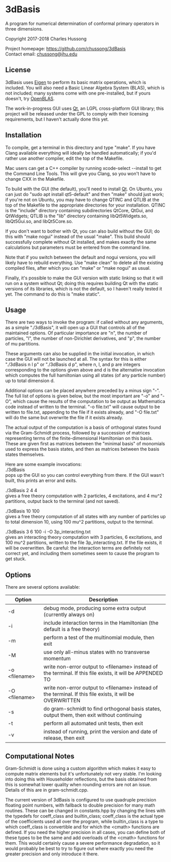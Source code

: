 # 3dBasis
A program for numerical determination of conformal primary operators in three 
dimensions.  

Copyright 2017-2018 Charles Hussong  

Project homepage:	https://github.com/chussong/3dBasis  
Contact email:		chussong@jhu.edu  

## License

3dBasis uses [Eigen](http://eigen.tuxfamily.org/) to perform its basic matrix 
operations, which is included. You will also need a Basic Linear Algebra
System (BLAS), which is not included; many systems come with one pre-installed,
but if yours doesn't, try [OpenBLAS](http://www.openblas.net/).  

The work-in-progress GUI uses [Qt](https://www.qt.io), an LGPL cross-platform 
GUI library; this project will be released under the GPL to comply with their 
licensing requirements, but I haven't actually done this yet.  

## Installation

To compile, get a terminal in this directory and type "make". If you have Clang
available everything will ideally be handled automatically; if you'd rather use
another compiler, edit the top of the Makefile.  

Mac users can get a C++ compiler by running xcode-select --install to get the 
Command Line Tools. This will give you Clang, so you won't have to change CXX in
the Makefile.  

To build with the GUI (the default), you'll need to install 
[Qt](https://www.qt.io/). On Ubuntu, you can just do 
"sudo apt install qt5-default" and then "make" should just work; if you're not 
on Ubuntu, you may have to change QTINC and QTLIB at the top of the Makefile to 
the appropriate directories for your installation. QTINC is the "include" 
directory containing subdirectories QtCore, QtGui, and QtWidgets; QTLIB is the 
"lib" directory containing libQt5Widgets.so, libQt5Gui.so, and libQt5Core.so.  

If you don't want to bother with Qt, you can also build without the GUI; do this
with "make nogui" instead of the usual "make". This build should successfully
complete without Qt installed, and makes exactly the same calculations but
parameters must be entered from the command line.  

Note that if you switch between the default and nogui versions, you will likely
have to rebuild everything. Use "make clean" to delete all the existing compiled
files, after which you can "make" or "make nogui" as usual.  

Finally, it's possible to make the GUI version with static linking so that it 
will run on a system without Qt; doing this requires building Qt with the static
versions of its libraries, which is not the default, so I haven't really tested
it yet. The command to do this is "make static".  

## Usage

There are two ways to invoke the program: if called without any arguments, as a
simple "./3dBasis", it will open up a GUI that controls all of the maintained
options. Of particular importance are "n", the number of particles, "l", the
number of non-Dirichlet derivatives, and "p", the number of mu partitions.  

These arguments can also be supplied in the initial invocation, in which case
the GUI will not be launched at all. The syntax for this is either 
"./3dBasis n l p" or "./3dBasis d p", where n, l, and p are integers 
corresponding to the options given above and d is the alternative invocation 
which computes the full hamiltonian using all states (of any particle number) up
to total dimension d.  

Additional options can be placed anywhere preceded by a minus sign "-". The
full list of options is given below, but the most important are "-o" and "-O",
which cause the results of the computation to be output as Mathematica code 
instead of written to the terminal. "-o file.txt" will cause output to be 
written to file.txt, appending to the file if it exists already, and 
"-O file.txt" will do the same but overwrite the file if it exists already.  

The actual output of the computation is a basis of orthogonal states found via
the Gram-Schmidt process, followed by a succession of matrices representing 
terms of the finite-dimensional Hamiltonian on this basis. These are given first
as matrices between the "minimal basis" of monomials used to express the basis
states, and then as matrices between the basis states themselves.  

Here are some example invocations:  
./3dBasis  
pops up the GUI so you can control everything from there. If the GUI wasn't 
built, this prints an error and exits.  

./3dBasis 2 4 4  
gives a free theory computation with 2 particles, 4 excitations, and 4 mu^2 
partitions, output back to the terminal (and not saved).  

./3dBasis 10 100  
gives a free theory computation of all states with any number of particles up to
total dimension 10, using 100 mu^2 partitions, output to the terminal.  

./3dBasis 3 6 100 -i -O 3p\_interacting.txt  
gives an interacting theory computation with 3 particles, 6 excitations, and 100
mu^2 partitions, written to the file 3p\_interacting.txt. If the file exists, it
will be overwritten. Be careful: the interaction terms are definitely not 
correct yet, and including them sometimes seem to cause the program to get 
stuck.  

## Options

There are several options available: 

| Option | Description |
| ------ | ----------- |
| -d | debug mode, producing some extra output (currently always on) |
| -i | include interaction terms in the Hamiltonian (the default is a free theory) |
| -m | perform a test of the multinomial module, then exit |
| -M | use only all-minus states with no transverse momentum |
| -o \<filename\> | write non-error output to \<filename\> instead of the terminal. If this file exists, it will be APPENDED TO |
| -O \<filename\> | write non-error output to \<filename\> instead of the terminal. If this file exists, it will be OVERWRITTEN |
| -s | do gram-schmidt to find orthogonal basis states, output them, then exit without continuing |
| -t | perform all automated unit tests, then exit |
| -v | instead of running, print the version and date of release, then exit |

## Computational Notes

Gram-Schmidt is done using a custom algorithm which makes it easy to compute
matrix elements but it's unfortunately not very stable. I'm looking into doing
this with Householder reflections, but the basis obtained from this is somewhat
lower quality when rounding errors are not an issue. Details of this are in
gram-schmidt.cpp.  

The current version of 3dBasis is configured to use quadruple precision floating
point numbers, with fallback to double precision for many math routines. These 
can be changed in constants.hpp by changing the lines with the typedefs for 
coeff\_class and builtin\_class; coeff\_class is the actual type of the 
coefficients used all over the program, while builtin\_class is a type to which
coeff\_class is convertible and for which the \<cmath\> functions are defined. 
If you need the higher precision in all cases, you can define both of these 
types to be the same and add overloads of the \<cmath\> functions for them. This
would certainly cause a severe performance degradation, so it would probably be
best to try to figure out where exactly you need the greater precision and only
introduce it there.  
